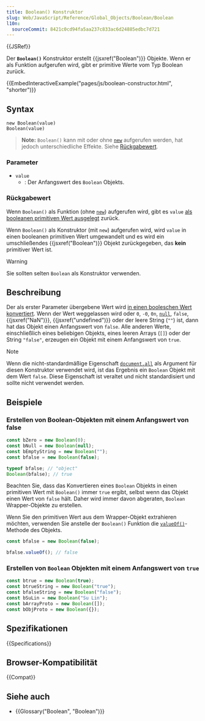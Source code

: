 ```yaml
---
title: Boolean() Konstruktor
slug: Web/JavaScript/Reference/Global_Objects/Boolean/Boolean
l10n:
  sourceCommit: 8421c0cd94fa5aa237c833ac6d24885edbc7d721
---
```


{{JSRef}}

Der **`Boolean()`** Konstruktor erstellt {{jsxref("Boolean")}} Objekte. Wenn er als Funktion aufgerufen wird, gibt er primitive Werte vom Typ Boolean zurück.

{{EmbedInteractiveExample("pages/js/boolean-constructor.html", "shorter")}}

## Syntax

```js-nolint
new Boolean(value)
Boolean(value)
```

> **Note:** `Boolean()` kann mit oder ohne [`new`](/de/docs/Web/JavaScript/Reference/Operators/new) aufgerufen werden, hat jedoch unterschiedliche Effekte. Siehe [Rückgabewert](#rückgabewert).

### Parameter

- `value`
  - : Der Anfangswert des `Boolean` Objekts.

### Rückgabewert

Wenn `Boolean()` als Funktion (ohne [`new`](/de/docs/Web/JavaScript/Reference/Operators/new)) aufgerufen wird, gibt es `value` [als booleanen primitiven Wert ausgelegt](/de/docs/Web/JavaScript/Reference/Global_Objects/Boolean#boolean_coercion) zurück.

Wenn `Boolean()` als Konstruktor (mit `new`) aufgerufen wird, wird `value` in einen booleanen primitiven Wert umgewandelt und es wird ein umschließendes {{jsxref("Boolean")}} Objekt zurückgegeben, das **kein** primitiver Wert ist.

> [!WARNING]
> Sie sollten selten `Boolean` als Konstruktor verwenden.

## Beschreibung

Der als erster Parameter übergebene Wert wird [in einen booleschen Wert konvertiert](/de/docs/Web/JavaScript/Reference/Global_Objects/Boolean#boolean_coercion). Wenn der Wert weggelassen wird oder `0`, `-0`, `0n`, [`null`](/de/docs/Web/JavaScript/Reference/Operators/null), `false`, {{jsxref("NaN")}}, {{jsxref("undefined")}} oder der leere String (`""`) ist, dann hat das Objekt einen Anfangswert von `false`. Alle anderen Werte, einschließlich eines beliebigen Objekts, eines leeren Arrays (`[]`) oder der String `"false"`, erzeugen ein Objekt mit einem Anfangswert von `true`.

> [!NOTE]
> Wenn die nicht-standardmäßige Eigenschaft [`document.all`](/de/docs/Web/API/Document/all) als Argument für diesen Konstruktor verwendet wird, ist das Ergebnis ein `Boolean` Objekt mit dem Wert `false`. Diese Eigenschaft ist veraltet und nicht standardisiert und sollte nicht verwendet werden.

## Beispiele

### Erstellen von Boolean-Objekten mit einem Anfangswert von false

```js
const bZero = new Boolean(0);
const bNull = new Boolean(null);
const bEmptyString = new Boolean("");
const bfalse = new Boolean(false);

typeof bfalse; // "object"
Boolean(bfalse); // true
```

Beachten Sie, dass das Konvertieren eines `Boolean` Objekts in einen primitiven Wert mit `Boolean()` immer `true` ergibt, selbst wenn das Objekt einen Wert von `false` hält. Daher wird immer davon abgeraten, `Boolean` Wrapper-Objekte zu erstellen.

Wenn Sie den primitiven Wert aus dem Wrapper-Objekt extrahieren möchten, verwenden Sie anstelle der `Boolean()` Funktion die [`valueOf()`](/de/docs/Web/JavaScript/Reference/Global_Objects/Boolean/valueOf)-Methode des Objekts.

```js
const bfalse = new Boolean(false);

bfalse.valueOf(); // false
```

### Erstellen von `Boolean` Objekten mit einem Anfangswert von `true`

```js
const btrue = new Boolean(true);
const btrueString = new Boolean("true");
const bfalseString = new Boolean("false");
const bSuLin = new Boolean("Su Lin");
const bArrayProto = new Boolean([]);
const bObjProto = new Boolean({});
```

## Spezifikationen

{{Specifications}}

## Browser-Kompatibilität

{{Compat}}

## Siehe auch

- {{Glossary("Boolean", "Boolean")}}

